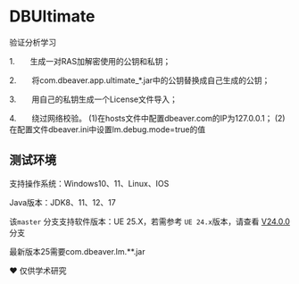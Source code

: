 # DBUltimate

验证分析学习

1.       生成一对RAS加解密使用的公钥和私钥；

2.       将com.dbeaver.app.ultimate_*.jar中的公钥替换成自己生成的公钥；

3.       用自己的私钥生成一个License文件导入；

4.       绕过网络校验。
(1)在hosts文件中配置dbeaver.com的IP为127.0.0.1；
(2)在配置文件dbeaver.ini中设置lm.debug.mode=true的值

## 测试环境

支持操作系统：Windows10、11、Linux、IOS

Java版本：JDK8、11、12、17

该`master` 分支支持软件版本：UE 25.X，若需参考 `UE 24.x`版本，请查看 [V24.0.0](https://github.com/Jacksx20/DBUltimate_Cracking/tree/V24.0.0) 分支

最新版本25需要com.dbeaver.lm.**.jar

❤️ 仅供学术研究

